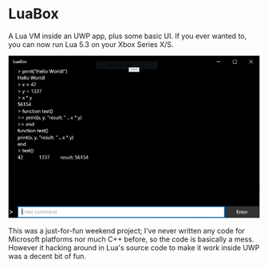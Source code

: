 # LuaBox

A Lua VM inside an UWP app, plus some basic UI. If you ever wanted to, you can now run Lua 5.3 on your Xbox Series X/S.

![Screenshot](screenshot.png)

This was a just-for-fun weekend project; I've never written any code for Microsoft platforms nor much C++ before, so the code is basically a mess. However it hacking around in Lua's source code to make it work inside UWP was a decent bit of fun.

